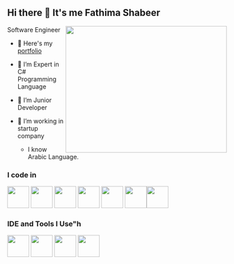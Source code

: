 ## Hi there 👋 It's me Fathima Shabeer

Software Engineer 
<img align="right" width="370" height="290" src="https://i.pinimg.com/originals/47/f0/34/47f0342cec72b800463bf003eac1257e.gif">
- 🔭 Here's my [portfolio](https://hareesh.web.app/)                                                 
- 🌱 I’m Expert in C# Programming Language
- 👯 I’m Junior Developer
- 🤔 I’m working in startup company


  - I know Arabic Language.

### I code in
<img height="50" width="50" src="https://img.icons8.com/ios-filled/50/c-sharp-logo.png" />  <img height="50" width="50" src="https://img.icons8.com/color/48/000000/html-5.png" /> <img height="50" width="50" src="https://img.icons8.com/color/48/000000/css3.png" /> <img height="50" width="50" src="https://img.icons8.com/color/48/microsoft-sql-server.png"/> <img height="50" width="50" src="https://img.icons8.com/color/48/000000/bootstrap.png" />
<img height="50" width="50" src="https://img.icons8.com/color/48/000000/javascript.png"/><img height="50" width="50" src="https://img.icons8.com/color/48/000000/react-native.png"/> 
                                                                                                                                   
### IDE and Tools I Use"h
<img height="50" width="50" src="https://img.icons8.com/color/48/000000/visual-studio-code-2019.png"/> <img height="50" width="50" src="https://img.icons8.com/color/50/000000/git.png"/>
  <img height="50" width="50" src="https://img.icons8.com/fluency/48/visual-studio.png"/>  <img height="50" width="50" src="https://img.icons8.com/glyph-neue/64/github.png"/>


